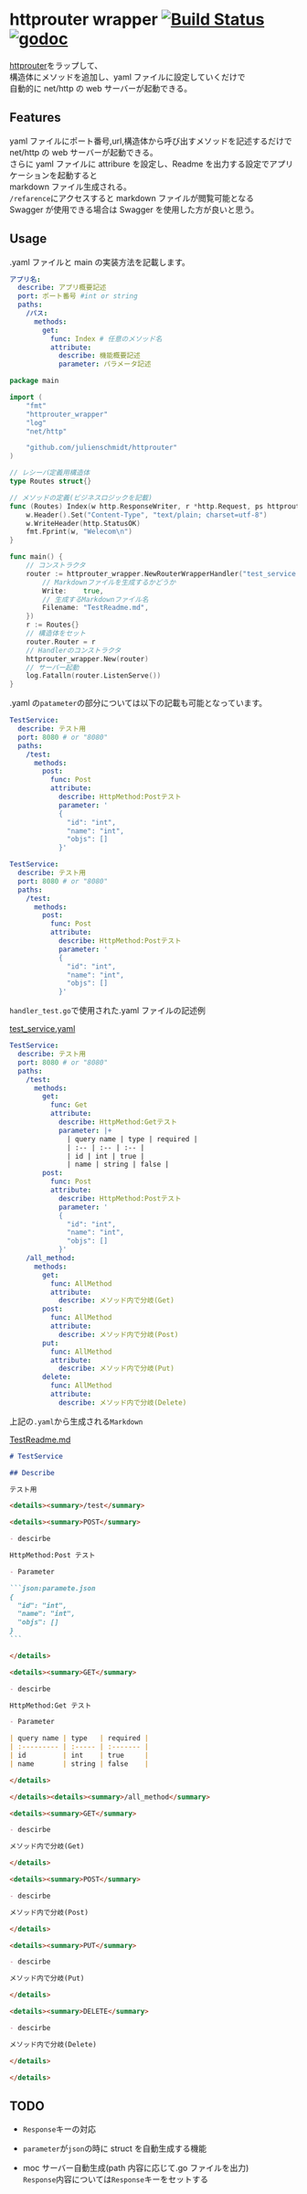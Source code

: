 # httprouter wrapper [![Build Status](https://travis-ci.com/ncs-nozomi-nishinohara/httprouter_wrapper.svg?branch=master)](https://travis-ci.com/ncs-nozomi-nishinohara/httprouter_wrapper) [![godoc](https://godoc.org/github.com/ncs-nozomi-nishinohara/httprouter_wrapper?status.svg)](https://godoc.org/github.com/ncs-nozomi-nishinohara/httprouter_wrapper)

[httprouter](github.com/julienschmidt/httprouter)をラップして、  
構造体にメソッドを追加し、yaml ファイルに設定していくだけで  
自動的に net/http の web サーバーが起動できる。

## Features

yaml ファイルにポート番号,url,構造体から呼び出すメソッドを記述するだけで  
net/http の web サーバーが起動できる。  
さらに yaml ファイルに attribure を設定し、Readme を出力する設定でアプリケーションを起動すると  
markdown ファイル生成される。  
`/refarence`にアクセスすると markdown ファイルが閲覧可能となる  
Swagger が使用できる場合は Swagger を使用した方が良いと思う。

## Usage

.yaml ファイルと main の実装方法を記載します。

```yaml:test_service.yaml
アプリ名:
  describe: アプリ概要記述
  port: ポート番号 #int or string
  paths:
    /パス:
      methods:
        get:
          func: Index # 任意のメソッド名
          attribute:
            describe: 機能概要記述
            parameter: パラメータ記述
```

```go:main.go
package main

import (
    "fmt"
    "httprouter_wrapper"
    "log"
    "net/http"

    "github.com/julienschmidt/httprouter"
)

// レシーバ定義用構造体
type Routes struct{}

// メソッドの定義(ビジネスロジックを記載)
func (Routes) Index(w http.ResponseWriter, r *http.Request, ps httprouter.Params) {
    w.Header().Set("Content-Type", "text/plain; charset=utf-8")
    w.WriteHeader(http.StatusOK)
    fmt.Fprint(w, "Welecom\n")
}

func main() {
    // コンストラクタ
    router := httprouter_wrapper.NewRouterWrapperHandler("test_service.yaml", httprouter_wrapper.ReadMe{
        // Markdownファイルを生成するかどうか
        Write:    true,
        // 生成するMarkdownファイル名
        Filename: "TestReadme.md",
    })
    r := Routes{}
    // 構造体をセット
    router.Router = r
    // Handlerのコンストラクタ
    httprouter_wrapper.New(router)
    // サーバー起動
    log.Fatalln(router.ListenServe())
}
```

.yaml の`patameter`の部分については以下の記載も可能となっています。

```yaml:param_json.yaml
TestService:
  describe: テスト用
  port: 8080 # or "8080"
  paths:
    /test:
      methods:
        post:
          func: Post
          attribute:
            describe: HttpMethod:Postテスト
            parameter: '
            {
              "id": "int",
              "name": "int",
              "objs": []
            }'
```

```yaml:param_table.yaml
TestService:
  describe: テスト用
  port: 8080 # or "8080"
  paths:
    /test:
      methods:
        post:
          func: Post
          attribute:
            describe: HttpMethod:Postテスト
            parameter: '
            {
              "id": "int",
              "name": "int",
              "objs": []
            }'
```

`handler_test.go`で使用された.yaml ファイルの記述例

[test_service.yaml](test_service.yaml)

```yaml:test_service.yaml
TestService:
  describe: テスト用
  port: 8080 # or "8080"
  paths:
    /test:
      methods:
        get:
          func: Get
          attribute:
            describe: HttpMethod:Getテスト
            parameter: |+
              | query name | type | required |
              | :-- | :-- | :-- |
              | id | int | true |
              | name | string | false |
        post:
          func: Post
          attribute:
            describe: HttpMethod:Postテスト
            parameter: '
            {
              "id": "int",
              "name": "int",
              "objs": []
            }'
    /all_method:
      methods:
        get:
          func: AllMethod
          attribute:
            describe: メソッド内で分岐(Get)
        post:
          func: AllMethod
          attribute:
            describe: メソッド内で分岐(Post)
        put:
          func: AllMethod
          attribute:
            describe: メソッド内で分岐(Put)
        delete:
          func: AllMethod
          attribute:
            describe: メソッド内で分岐(Delete)
```

上記の`.yaml`から生成される`Markdown`

[TestReadme.md](TestReadme.md)

````markdown:TestReadme.md
# TestService

## Describe

テスト用

<details><summary>/test</summary>

<details><summary>POST</summary>

- descirbe

HttpMethod:Post テスト

- Parameter

```json:paramete.json
{
  "id": "int",
  "name": "int",
  "objs": []
}
```

</details>

<details><summary>GET</summary>

- descirbe

HttpMethod:Get テスト

- Parameter

| query name | type   | required |
| :--------- | :----- | :------- |
| id         | int    | true     |
| name       | string | false    |

</details>

</details><details><summary>/all_method</summary>

<details><summary>GET</summary>

- descirbe

メソッド内で分岐(Get)

</details>

<details><summary>POST</summary>

- descirbe

メソッド内で分岐(Post)

</details>

<details><summary>PUT</summary>

- descirbe

メソッド内で分岐(Put)

</details>

<details><summary>DELETE</summary>

- descirbe

メソッド内で分岐(Delete)

</details>

</details>
````

## TODO

- `Response`キーの対応

- `parameter`が`json`の時に struct を自動生成する機能

- moc サーバー自動生成(path 内容に応じて.go ファイルを出力)  
  `Response`内容については`Response`キーをセットする
